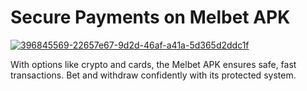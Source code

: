 # Secure Payments on Melbet APK

<a href="https://t.me/gamemodfreecom">![396845569-22657e67-9d2d-46af-a41a-5d365d2ddc1f](https://github.com/user-attachments/assets/12e8b223-03de-4735-8cab-8e81de19eee6)</a>

With options like crypto and cards, the Melbet APK ensures safe, fast transactions. Bet and withdraw confidently with its protected system.
